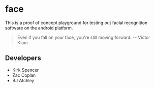 # face

This is a proof of concept playground for testing out facial recognition software on the android platform.

> Even if you fall on your face, you're still moving forward.
> -- Victor Kiam

## Developers
- Kirk Spencer
- Zac Coplan
- BJ Atchley